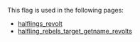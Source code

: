 This flag is used in the following pages:
 - [halflings_revolt](../events/halflings_revolt.md)
 - [halfling_rebels_target_getname_revolts](../events/halfling_rebels_target_getname_revolts.md)
